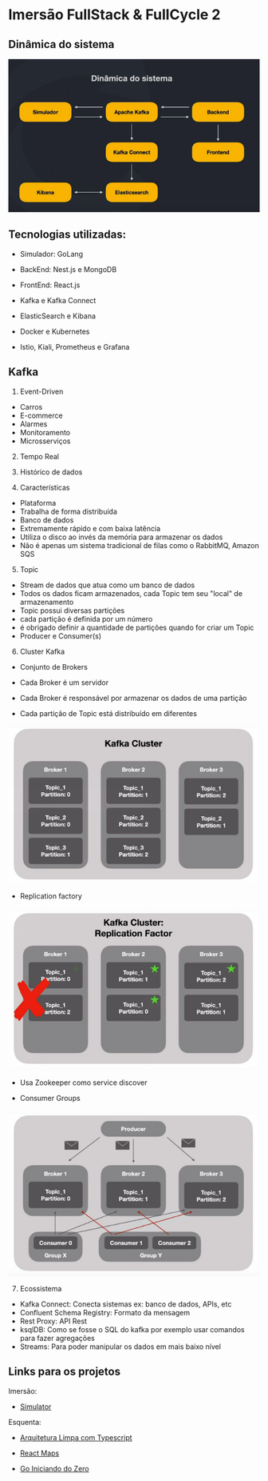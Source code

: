 # Imersão FullStack & FullCycle 2

## Dinâmica do sistema

<img src="./images/dinamica-sistema.png" alt="dinâmica do sistema"/>

## Tecnologias utilizadas:

- Simulador: GoLang

- BackEnd: Nest.js e MongoDB

- FrontEnd: React.js

- Kafka e Kafka Connect

- ElasticSearch e Kibana

- Docker e Kubernetes

- Istio, Kiali, Prometheus e Grafana

## Kafka

1. Event-Driven

  - Carros
  - E-commerce
  - Alarmes
  - Monitoramento
  - Microsserviços

2. Tempo Real

3. Histórico de dados

4. Características

  - Plataforma
  - Trabalha de forma distribuída
  - Banco de dados
  - Extremamente rápido e com baixa latência
  - Utiliza o disco ao invés da memória para armazenar os dados
  - Não é apenas um sistema tradicional de filas como o RabbitMQ, Amazon SQS

5. Topic

  - Stream de dados que atua como um banco de dados
  - Todos os dados ficam armazenados, cada Topic tem seu "local" de armazenamento
  - Topic possui diversas partições
  - cada partição é definida por um número
  - é obrigado definir a quantidade de partições quando for criar um Topic
  - Producer e Consumer(s)

6. Cluster Kafka

  - Conjunto de Brokers
  
  - Cada Broker é um servidor
  
  - Cada Broker é responsável por armazenar os dados de uma partição
  
  - Cada partição de Topic está distribuído em diferentes 
  
  <img src="./images/cluster-kafka.png" alt="Cluster Kafka"/>

  - Replication factory

  <img src="./images/replication-kafka.png" alt="Replication Factory"/>

  - Usa Zookeeper como service discover
  
  - Consumer Groups

  <img src="./images/consumers-groups-kafka.png" alt="Consumer Groups"/>

7. Ecossistema

  - Kafka Connect: Conecta sistemas ex: banco de dados, APIs, etc
  - Confluent Schema Registry: Formato da mensagem
  - Rest Proxy: API Rest
  - ksqlDB: Como se fosse o SQL do kafka por exemplo usar comandos para fazer agregações
  - Streams: Para poder manipular os dados em mais baixo nível

## Links para os projetos

Imersão:

- [Simulator](./simulator/README.md)

Esquenta: 

- [Arquitetura Limpa com Typescript](https://github.com/rodolfoHOk/fullcycle.typescrit-clean-arch)

- [React Maps](https://github.com/rodolfoHOk/fullcycle.react-maps)

- [Go Iniciando do Zero](https://github.com/rodolfoHOk/fullcycle.go-init-from-zero)
